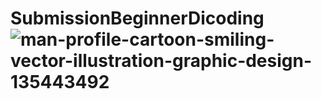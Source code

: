 # SubmissionBeginnerDicoding![man-profile-cartoon-smiling-vector-illustration-graphic-design-135443492](https://github.com/Muhambriana/SubmissionBeginnerDicoding/assets/61461042/3c6989b5-2fbe-4187-bc3f-d7fe3e0f96f6)
